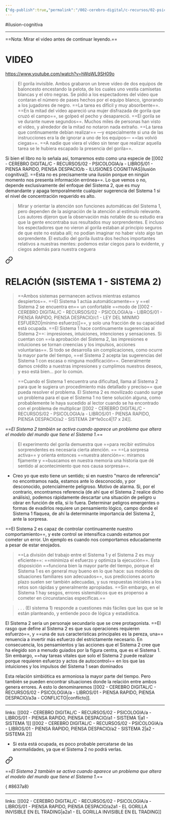 ```yaml
---
{"dg-publish":true,"permalink":"/002-cerebro-digital/c-recursos/02-psicologia/a-libros/01-piensa-rapido-piensa-despacio/a2a-el-gorilla-invisible/"}
---
```


#ilusion-cognitiva 

---
==Nota: Mirar el video antes de continuar leyendo.==
# VIDEO
https://www.youtube.com/watch?v=hWqWL9SH09o

>El gorila invisible. Ambos grabaron un breve vídeo de dos equipos de baloncesto encestando la pelota, de los cuales uno vestía camisetas blancas y el otro negras. Se pidió a los espectadores del vídeo que contaran el número de pases hechos por el equipo blanco, ignorando a los jugadores de negro. ==La tarea es difícil y muy absorbente==. ==En la mitad del vídeo apareció una mujer disfrazada de gorila que cruzó el campo==, se golpeó el pecho y desapareció. ==El gorila se ve durante nueve segundos==. Muchos miles de personas han visto el vídeo, y alrededor de la mitad no notaron nada extraño. ==La tarea que continuamente debían realizar== —y especialmente si una de las instrucciones era la de ignorar a uno de los equipos— ==las volvió ciegas==. ==A nadie que viera el vídeo sin tener que realizar aquella tarea se le hubiera escapado la presencia del gorila==.

Si bien el libro no lo señala así, tomaremos esto como una especie de [[002 - CEREBRO DIGITAL/C - RECURSOS/02 - PSICOLOGIA/a - LIBROS/01 - PIENSA RAPIDO, PIENSA DESPACIO/b - ILUSIONES COGNITIVAS\|ilusión cognitiva]]. ==Esta no es precisamente una ilusión porque en ningún momento nos presenta información errónea==. Lo que vemos o no, depende exclusivamente del enfoque del Sistema 2, que es muy demandante y apaga temporalmente cualquier sugerencia del Sistema 1 si el nivel de concentración requerido es alto.

>Mirar y orientar la atención son funciones automáticas del Sistema 1, pero dependen de la asignación de la atención al estímulo relevante. Los autores dijeron que la observación más notable de su estudio era que la gente encontraba sus resultados muy sorprendentes. E incluso los espectadores que no vieron al gorila estaban al principio seguros de que este no estaba allí; no podían imaginar no haber visto algo tan sorprendente. El estudio del gorila ilustra dos hechos importantes relativos a nuestras mentes: podemos estar ciegos para lo evidente, y ciegos además para nuestra ceguera


<div class="transclusion internal-embed is-loaded"><a class="markdown-embed-link" href="/002-cerebro-digital/c-recursos/02-psicologia/a-libros/01-piensa-rapido-piensa-despacio/a3-relacion-sistema-1-sistema-2/#611669" aria-label="Open link"><svg xmlns="http://www.w3.org/2000/svg" width="24" height="24" viewBox="0 0 24 24" fill="none" stroke="currentColor" stroke-width="2" stroke-linecap="round" stroke-linejoin="round" class="svg-icon lucide-link"><path d="M10 13a5 5 0 0 0 7.54.54l3-3a5 5 0 0 0-7.07-7.07l-1.72 1.71"></path><path d="M14 11a5 5 0 0 0-7.54-.54l-3 3a5 5 0 0 0 7.07 7.07l1.71-1.71"></path></svg></a><div class="markdown-embed">




# RELACIÓN (SISTEMA 1 - SISTEMA 2)

> ==Ambos sistemas permanecen activos mientras estamos despiertos==. ==El Sistema 1 actúa automáticamente== y ==el Sistema 2 se encuentra en== un confortable ==modo de [[002 - CEREBRO DIGITAL/C - RECURSOS/02 - PSICOLOGIA/a - LIBROS/01 - PIENSA RAPIDO, PIENSA DESPACIO/c1 - LEY DEL MINIMO ESFUERZO\|mínimo esfuerzo]]==, y solo una fracción de su capacidad está ocupada. ==El Sistema 1 hace continuamente sugerencias al Sistema 2==: impresiones, intuiciones, intenciones y sensaciones.  Si cuentan con ==la aprobación del Sistema 2, las impresiones e intuiciones se tornan creencias y los impulsos, acciones voluntarias==. Si todo se desarrolla sin complicaciones, como ocurre la mayor parte del tiempo, ==el Sistema 2 acepta las sugerencias del Sistema 1 con escasa o ninguna modificación==. Generalmente damos crédito a nuestras impresiones y cumplimos nuestros deseos, y eso está bien... por lo común.

>  ==Cuando el Sistema 1 encuentra una dificultad, llama al Sistema 2 para que le sugiera un procedimiento más detallado y preciso== que pueda resolver el problema. El Sistema 2 es movilizado cuando surge un problema para el que el Sistema 1 no tiene solución alguna, como probablemente le haya sucedido al lector cuando se ha encontrado con el problema de multiplicar [[002 - CEREBRO DIGITAL/C - RECURSOS/02 - PSICOLOGIA/a - LIBROS/01 - PIENSA RAPIDO, PIENSA DESPACIO/a2 - SISTEMA 2#^fe0cc4\|17 x 24]].

==*El Sistema 2 también se activa cuando aparece un problema que altera el modelo del mundo que tiene el Sistema 1.*== 
>El experimento del gorila demuestra que ==para recibir estímulos sorprendentes es necesaria cierta atención.
==
> ==La sorpresa activa== y orienta entonces ==nuestra atención==: miramos fijamente y ==buscamos en nuestra memoria una historia que dé sentido al acontecimiento que nos causa sorpresa==.
* Creo yo que esto tiene un sentido; si en nuestro "marco de referencia" no encontramos nada, estamos ante lo desconocido, y por desconocido, potencialmente peligroso. Motivo de alarma. Si, por el contrario, encontramos referencia (de ahí que el Sistema 2 realice dicho análisis), podemos rápidamente descartar una situación de peligro u obrar en función de ella, si lo fuera. Determinar peligros emergentes o formas de evadirlos requiere un pensamiento lógico, campo donde el Sistema 1 flaquea, de ahí la determinante importancia del Sistema 2, ante la sorpresa.

==El Sistema 2 es capaz de controlar continuamente nuestro comportamiento==, y este control se intensifica cuando estamos por cometer un error. Un ejemplo es cuando nos comportamos educadamente a pesar de estar enojados.

> ==La división del trabajo entre el Sistema 1 y el Sistema 2 es muy eficiente==: ==minimiza el esfuerzo y optimiza la ejecución==. Esta disposición ==funciona bien la mayor parte del tiempo, porque el Sistema 1 es en general muy bueno en lo que hace: sus modelos de situaciones familiares son adecuados==, sus predicciones acorto plazo suelen ser también adecuadas, y sus respuestas iniciales a los retos son rápidas y generalmente apropiadas. ==Sin embargo, en el Sistema 1 hay sesgos, errores sistemáticos que es propenso a cometer en circunstancias específicas.==

> . . . (El sistema 1) responde a cuestiones más fáciles que las que se le están planteando, y entiende poco de lógica y estadística.

El Sistema 2 sería un personaje secundario que se cree protagonista. ==El rasgo que define al Sistema 2 es que sus operaciones requieren esfuerzo==, y ==una de sus características principales es la pereza, una== renuencia a invertir más esfuerzo del estrictamente necesario. En consecuencia, los pensamientos y las acciones que el Sistema 2 cree que ha elegido son a menudo guiados por la figura centra, que es el Sistema 1. Sin embargo, ==hay tareas vitales que solo el Sistema 2 puede realizar porque requieren esfuerzo y actos de autocontrol== en los que las intuiciones y los impulsos del Sistema 1 sean dominados

Esta relación simbiótica es armoniosa la mayor parte del tiempo. Pero también se pueden encontrar situaciones donde la relación entre ambos genera errores. A esto lo denominaremos [[002 - CEREBRO DIGITAL/C - RECURSOS/02 - PSICOLOGIA/a - LIBROS/01 - PIENSA RAPIDO, PIENSA DESPACIO/a3a - CONFLICTO\|conflicto]].

---
links:
[[002 - CEREBRO DIGITAL/C - RECURSOS/02 - PSICOLOGIA/a - LIBROS/01 - PIENSA RAPIDO, PIENSA DESPACIO/a1 - SISTEMA 1\|a1 - SISTEMA 1]]
[[002 - CEREBRO DIGITAL/C - RECURSOS/02 - PSICOLOGIA/a - LIBROS/01 - PIENSA RAPIDO, PIENSA DESPACIO/a2 - SISTEMA 2\|a2 - SISTEMA 2]]

</div></div>

* Si esta está ocupada, es poco probable percatarse de las anormalidades, ya que el Sistema 2 no podrá verlas.

<div class="transclusion internal-embed is-loaded"><a class="markdown-embed-link" href="/002-cerebro-digital/c-recursos/02-psicologia/a-libros/01-piensa-rapido-piensa-despacio/a3-relacion-sistema-1-sistema-2/#4095b0" aria-label="Open link"><svg xmlns="http://www.w3.org/2000/svg" width="24" height="24" viewBox="0 0 24 24" fill="none" stroke="currentColor" stroke-width="2" stroke-linecap="round" stroke-linejoin="round" class="svg-icon lucide-link"><path d="M10 13a5 5 0 0 0 7.54.54l3-3a5 5 0 0 0-7.07-7.07l-1.72 1.71"></path><path d="M14 11a5 5 0 0 0-7.54-.54l-3 3a5 5 0 0 0 7.07 7.07l1.71-1.71"></path></svg></a><div class="markdown-embed">



==*El Sistema 2 también se activa cuando aparece un problema que altera el modelo del mundo que tiene el Sistema 1.*== 

</div></div>

{ #8637a8}


---
links:
[[002 - CEREBRO DIGITAL/C - RECURSOS/02 - PSICOLOGIA/a - LIBROS/01 - PIENSA RAPIDO, PIENSA DESPACIO/a2a1 - EL GORILLA INVISIBLE EN EL TRADING\|a2a1 - EL GORILLA INVISIBLE EN EL TRADING]]